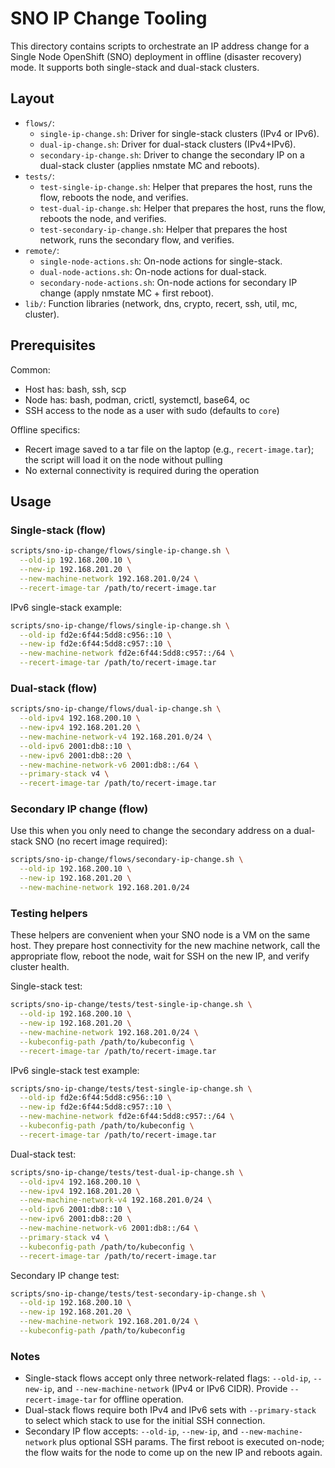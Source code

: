 # SNO IP Change Tooling

This directory contains scripts to orchestrate an IP address change for a Single Node OpenShift (SNO) deployment in offline (disaster recovery) mode. It supports both single-stack and dual-stack clusters.

## Layout

- `flows/`:
  - `single-ip-change.sh`: Driver for single-stack clusters (IPv4 or IPv6).
  - `dual-ip-change.sh`: Driver for dual-stack clusters (IPv4+IPv6).
  - `secondary-ip-change.sh`: Driver to change the secondary IP on a dual-stack cluster (applies nmstate MC and reboots).
- `tests/`:
  - `test-single-ip-change.sh`: Helper that prepares the host, runs the flow, reboots the node, and verifies.
  - `test-dual-ip-change.sh`: Helper that prepares the host, runs the flow, reboots the node, and verifies.
  - `test-secondary-ip-change.sh`: Helper that prepares the host network, runs the secondary flow, and verifies.
- `remote/`:
  - `single-node-actions.sh`: On-node actions for single-stack.
  - `dual-node-actions.sh`: On-node actions for dual-stack.
  - `secondary-node-actions.sh`: On-node actions for secondary IP change (apply nmstate MC + first reboot).
- `lib/`: Function libraries (network, dns, crypto, recert, ssh, util, mc, cluster).

## Prerequisites

Common:
- Host has: bash, ssh, scp
- Node has: bash, podman, crictl, systemctl, base64, oc
- SSH access to the node as a user with sudo (defaults to `core`)

Offline specifics:
- Recert image saved to a tar file on the laptop (e.g., `recert-image.tar`); the script will load it on the node without pulling
- No external connectivity is required during the operation

## Usage

### Single-stack (flow)

```bash
scripts/sno-ip-change/flows/single-ip-change.sh \
  --old-ip 192.168.200.10 \
  --new-ip 192.168.201.20 \
  --new-machine-network 192.168.201.0/24 \
  --recert-image-tar /path/to/recert-image.tar
```

IPv6 single-stack example:

```bash
scripts/sno-ip-change/flows/single-ip-change.sh \
  --old-ip fd2e:6f44:5dd8:c956::10 \
  --new-ip fd2e:6f44:5dd8:c957::10 \
  --new-machine-network fd2e:6f44:5dd8:c957::/64 \
  --recert-image-tar /path/to/recert-image.tar
```

### Dual-stack (flow)

```bash
scripts/sno-ip-change/flows/dual-ip-change.sh \
  --old-ipv4 192.168.200.10 \
  --new-ipv4 192.168.201.20 \
  --new-machine-network-v4 192.168.201.0/24 \
  --old-ipv6 2001:db8::10 \
  --new-ipv6 2001:db8::20 \
  --new-machine-network-v6 2001:db8::/64 \
  --primary-stack v4 \
  --recert-image-tar /path/to/recert-image.tar
```

### Secondary IP change (flow)

Use this when you only need to change the secondary address on a dual-stack SNO (no recert image required):

```bash
scripts/sno-ip-change/flows/secondary-ip-change.sh \
  --old-ip 192.168.200.10 \
  --new-ip 192.168.201.20 \
  --new-machine-network 192.168.201.0/24
```

### Testing helpers

These helpers are convenient when your SNO node is a VM on the same host. They prepare host connectivity for the new machine network, call the appropriate flow, reboot the node, wait for SSH on the new IP, and verify cluster health.

Single-stack test:

```bash
scripts/sno-ip-change/tests/test-single-ip-change.sh \
  --old-ip 192.168.200.10 \
  --new-ip 192.168.201.20 \
  --new-machine-network 192.168.201.0/24 \
  --kubeconfig-path /path/to/kubeconfig \
  --recert-image-tar /path/to/recert-image.tar
```

IPv6 single-stack test example:

```bash
scripts/sno-ip-change/tests/test-single-ip-change.sh \
  --old-ip fd2e:6f44:5dd8:c956::10 \
  --new-ip fd2e:6f44:5dd8:c957::10 \
  --new-machine-network fd2e:6f44:5dd8:c957::/64 \
  --kubeconfig-path /path/to/kubeconfig \
  --recert-image-tar /path/to/recert-image.tar
```

Dual-stack test:

```bash
scripts/sno-ip-change/tests/test-dual-ip-change.sh \
  --old-ipv4 192.168.200.10 \
  --new-ipv4 192.168.201.20 \
  --new-machine-network-v4 192.168.201.0/24 \
  --old-ipv6 2001:db8::10 \
  --new-ipv6 2001:db8::20 \
  --new-machine-network-v6 2001:db8::/64 \
  --primary-stack v4 \
  --kubeconfig-path /path/to/kubeconfig \
  --recert-image-tar /path/to/recert-image.tar
```

Secondary IP change test:

```bash
scripts/sno-ip-change/tests/test-secondary-ip-change.sh \
  --old-ip 192.168.200.10 \
  --new-ip 192.168.201.20 \
  --new-machine-network 192.168.201.0/24 \
  --kubeconfig-path /path/to/kubeconfig
```

### Notes

- Single-stack flows accept only three network-related flags: `--old-ip`, `--new-ip`, and `--new-machine-network` (IPv4 or IPv6 CIDR). Provide `--recert-image-tar` for offline operation.
- Dual-stack flows require both IPv4 and IPv6 sets with `--primary-stack` to select which stack to use for the initial SSH connection.
- Secondary IP flow accepts: `--old-ip`, `--new-ip`, and `--new-machine-network` plus optional SSH params. The first reboot is executed on-node; the flow waits for the node to come up on the new IP and reboots again.
